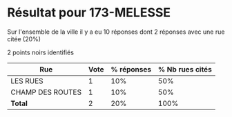 # Résultat pour 173-MELESSE

Sur l'ensemble de la ville il y a eu 10 réponses dont 2 réponses avec une rue citée (20%)

2 points noirs identifiés

| Rue | Vote | % réponses | % Nb rues cités|
|-----|------|------------|----------------|
| LES RUES | 1 | 10% | 50%|
| CHAMP DES ROUTES | 1 | 10% | 50%|
| **Total** | 2 | 20% | 100%|
